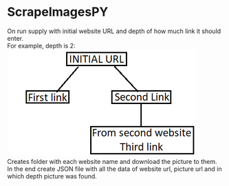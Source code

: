 # ScrapeImagesPY

On run supply with initial website URL and depth of how much link it should enter.<br>
For example, depth is 2:<br>
<img src="treeExample.png" title="Example" alt="Sample of hierarchy"><br>
Creates folder with each website name and download the picture to them.<br>
In the end create JSON file with all the data of website url, picture url and in which depth picture was found.
